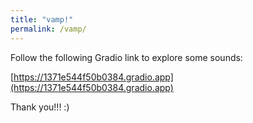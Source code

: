 ```yaml
---
title: "vamp!"
permalink: /vamp/
---
```


Follow the following Gradio link to explore some sounds:

[https://1371e544f50b0384.gradio.app](https://1371e544f50b0384.gradio.app)

Thank you!!! :)
